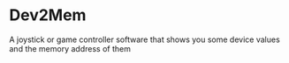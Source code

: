 # Dev2Mem
A joystick or game controller software that shows you some device values and the memory address of them
